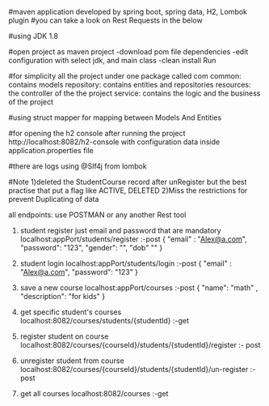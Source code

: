 
#maven application developed by spring boot, spring data, H2, Lombok plugin
#you can take a look on Rest Requests in the below

#using JDK 1.8

#open project as maven project
    -download pom file dependencies
    -edit configuration with select jdk, and main class
    -clean install Run

#for simplicity all the project under one package called com
    common: contains models
    repository: contains entities and repositories
    resources: the controller of the the project
    service: contains the logic and the business of the project

#using struct mapper for mapping between Models And Entities


#for opening the h2 console after running the project
http://localhost:8082/h2-console
with configuration data inside application.properties file

#there are logs using @Slf4j from lombok


#Note
1)deleted the StudentCourse record after unRegister but the best practise that put a flag like ACTIVE, DELETED
2)Miss the restrictions for prevent Duplicating of data



all endpoints:
use POSTMAN or any another Rest tool

1) student register just email and password that are mandatory
localhost:appPort/students/register :-post
{
"email" : "Alex@a.com",
"password": "123",
"gender": "",
"dob"  ""
}


2) student login
localhost:appPort/students/login :-post
{
"email" : "Alex@a.com",
"password": "123"
}


3) save a new course
localhost:appPort/courses :-post
{
	"name": "math" ,
	"description": "for kids"
}


4) get specific student's courses
localhost:8082/courses/students/{studentId} :-get

5) register student on course
localhost:8082/courses/{courseId}/students/{studentId}/register :- post

6) unregister student from course
localhost:8082/courses/{courseId}/students/{studentId}/un-register :-post

7) get all courses
localhost:8082/courses :-get
